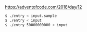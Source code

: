 https://adventofcode.com/2018/day/12

```bash
$ ./entry < input.sample
$ ./entry < input
$ ./entry 50000000000 < input
```
